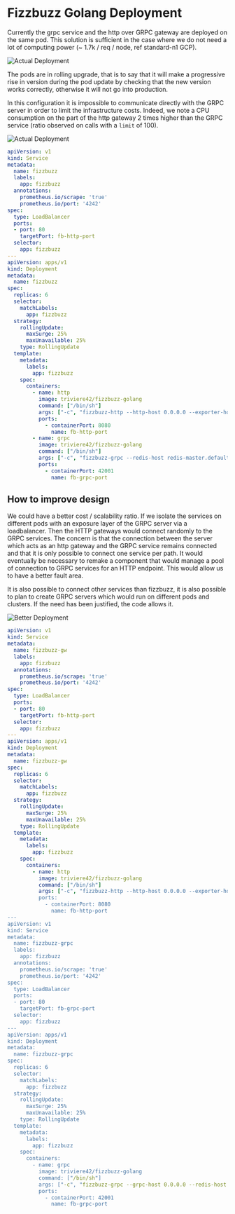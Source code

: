 # Fizzbuzz Golang Deployment
Currently the grpc service and the http over GRPC gateway are deployed on the same pod. This solution is sufficient in the case where we do not need a lot of computing power (~ 1.7k / req / node, ref standard-n1 GCP).

![Actual Deployment](https://raw.github.com/reversTeam/fizzbuzz-golang/master/docs/assets/dashboard.png)

The pods are in rolling upgrade, that is to say that it will make a progressive rise in version during the pod update by checking that the new version works correctly, otherwise it will not go into production.

In this configuration it is impossible to communicate directly with the GRPC server in order to limit the infrastructure costs. Indeed, we note a CPU consumption on the part of the http gateway 2 times higher than the GRPC service (ratio observed on calls with a `limit` of 100).

![Actual Deployment](https://raw.github.com/reversTeam/fizzbuzz-golang/master/docs/assets/deployment-v0.jpg)
```yaml
apiVersion: v1
kind: Service
metadata:
  name: fizzbuzz
  labels:
    app: fizzbuzz
  annotations:
    prometheus.io/scrape: 'true'
    prometheus.io/port: '4242'
spec:
  type: LoadBalancer
  ports:
  - port: 80
    targetPort: fb-http-port
  selector:
    app: fizzbuzz
---
apiVersion: apps/v1
kind: Deployment
metadata:
  name: fizzbuzz
spec:
  replicas: 6
  selector:
    matchLabels:
      app: fizzbuzz
  strategy:
    rollingUpdate:
      maxSurge: 25%
      maxUnavailable: 25%
    type: RollingUpdate
  template:
    metadata:
      labels:
        app: fizzbuzz
    spec:
      containers:
        - name: http
          image: triviere42/fizzbuzz-golang
          command: ["/bin/sh"]
          args: ["-c", "fizzbuzz-http --http-host 0.0.0.0 --exporter-host=0.0.0.0"]
          ports:
            - containerPort: 8080
              name: fb-http-port
        - name: grpc
          image: triviere42/fizzbuzz-golang
          command: ["/bin/sh"]
          args: ["-c", "fizzbuzz-grpc --redis-host redis-master.default.svc.cluster.local"]
          ports:
            - containerPort: 42001
              name: fb-grpc-port
```

## How to improve design

We could have a better cost / scalability ratio. If we isolate the services on different pods with an exposure layer of the GRPC server via a loadbalancer. Then the HTTP gateways would connect randomly to the GRPC services.
The concern is that the connection between the server which acts as an http gateway and the GRPC service remains connected and that it is only possible to connect one service per path.
It would eventually be necessary to remake a component that would manage a pool of connection to GRPC services for an HTTP endpoint. This would allow us to have a better fault area.

It is also possible to connect other services than fizzbuzz, it is also possible to plan to create GRPC servers which would run on different pods and clusters.
If the need has been justified, the code allows it.

![Better Deployment](https://raw.github.com/reversTeam/fizzbuzz-golang/master/docs/assets/deployment-v1.jpg)
```yaml
apiVersion: v1
kind: Service
metadata:
  name: fizzbuzz-gw
  labels:
    app: fizzbuzz
  annotations:
    prometheus.io/scrape: 'true'
    prometheus.io/port: '4242'
spec:
  type: LoadBalancer
  ports:
  - port: 80
    targetPort: fb-http-port
  selector:
    app: fizzbuzz
---
apiVersion: apps/v1
kind: Deployment
metadata:
  name: fizzbuzz-gw
spec:
  replicas: 6
  selector:
    matchLabels:
      app: fizzbuzz
  strategy:
    rollingUpdate:
      maxSurge: 25%
      maxUnavailable: 25%
    type: RollingUpdate
  template:
    metadata:
      labels:
        app: fizzbuzz
    spec:
      containers:
        - name: http
          image: triviere42/fizzbuzz-golang
          command: ["/bin/sh"]
          args: ["-c", "fizzbuzz-http --http-host 0.0.0.0 --exporter-host=0.0.0.0 --grpc-host="fizzbuzz-grpc.default.svc.cluster.local"]
          ports:
            - containerPort: 8080
              name: fb-http-port
---
apiVersion: v1
kind: Service
metadata:
  name: fizzbuzz-grpc
  labels:
    app: fizzbuzz
  annotations:
    prometheus.io/scrape: 'true'
    prometheus.io/port: '4242'
spec:
  type: LoadBalancer
  ports:
  - port: 80
    targetPort: fb-grpc-port
  selector:
    app: fizzbuzz
---
apiVersion: apps/v1
kind: Deployment
metadata:
  name: fizzbuzz-grpc
spec:
  replicas: 6
  selector:
    matchLabels:
      app: fizzbuzz
  strategy:
    rollingUpdate:
      maxSurge: 25%
      maxUnavailable: 25%
    type: RollingUpdate
  template:
    metadata:
      labels:
        app: fizzbuzz
    spec:
      containers:
        - name: grpc
          image: triviere42/fizzbuzz-golang
          command: ["/bin/sh"]
          args: ["-c", "fizzbuzz-grpc --grpc-host 0.0.0.0 --redis-host redis-master.default.svc.cluster.local"]
          ports:
            - containerPort: 42001
              name: fb-grpc-port
```
